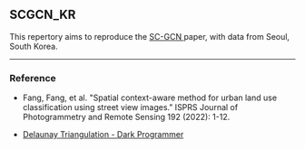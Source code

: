 ## SCGCN_KR
<p>This repertory aims to reproduce the <a href = "https://www.sciencedirect.com/science/article/abs/pii/S0924271622001988"> SC-GCN </a> paper, with data from Seoul, South Korea. </p>

---
### Reference 
* <p>  Fang, Fang, et al. "Spatial context-aware method for urban land use classification using street view images." ISPRS Journal of Photogrammetry and Remote Sensing 192 (2022): 1-12. </p>
* <p> <a href = "https://darkpgmr.tistory.com/96#recentComments"> Delaunay Triangulation - Dark Programmer </a></p>
